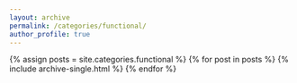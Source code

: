 ```yaml
---
layout: archive
permalink: /categories/functional/
author_profile: true
---
```


{% assign posts = site.categories.functional %}
{% for post in posts %}
  {% include archive-single.html %}
{% endfor %}